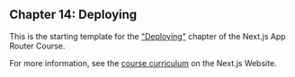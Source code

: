 ## Chapter 14: Deploying

This is the starting template for the ["Deploying"]() chapter of the Next.js App Router Course.

For more information, see the [course curriculum]() on the Next.js Website.
